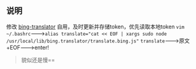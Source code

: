 ## 说明

修改 [bing-translator](https://www.npmjs.org/package/bing-translate) 自用，及时更新并存储token，优先读取本地token
`vim ~/.bashrc`--->`alias translate="cat << EOF | xargs sudo node /usr/local/lib/bing.translator/translate.bing.js"`
`translate`--->原文+EOF--->enter!

> 貌似还是慢==
